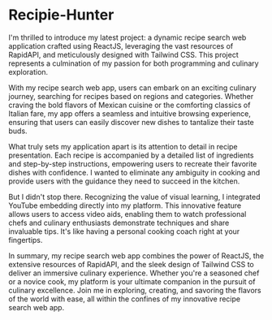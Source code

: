 # Recipie-Hunter

I'm thrilled to introduce my latest project: a dynamic recipe search web application crafted using ReactJS, leveraging the vast resources of RapidAPI, and meticulously designed with Tailwind CSS. This project represents a culmination of my passion for both programming and culinary exploration.

With my recipe search web app, users can embark on an exciting culinary journey, searching for recipes based on regions and categories. Whether craving the bold flavors of Mexican cuisine or the comforting classics of Italian fare, my app offers a seamless and intuitive browsing experience, ensuring that users can easily discover new dishes to tantalize their taste buds.

What truly sets my application apart is its attention to detail in recipe presentation. Each recipe is accompanied by a detailed list of ingredients and step-by-step instructions, empowering users to recreate their favorite dishes with confidence. I wanted to eliminate any ambiguity in cooking and provide users with the guidance they need to succeed in the kitchen.

But I didn't stop there. Recognizing the value of visual learning, I integrated YouTube embedding directly into my platform. This innovative feature allows users to access video aids, enabling them to watch professional chefs and culinary enthusiasts demonstrate techniques and share invaluable tips. It's like having a personal cooking coach right at your fingertips.

In summary, my recipe search web app combines the power of ReactJS, the extensive resources of RapidAPI, and the sleek design of Tailwind CSS to deliver an immersive culinary experience. Whether you're a seasoned chef or a novice cook, my platform is your ultimate companion in the pursuit of culinary excellence. Join me in exploring, creating, and savoring the flavors of the world with ease, all within the confines of my innovative recipe search web app.

